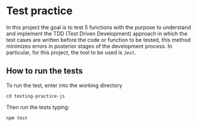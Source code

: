 # Test practice
In this project the goal is to test 5 functions with the purpose to understand and implement the TDD (Test Driven Development) approach in which the test cases are written before the code or function to be tested, this method minimizes errors in posterior stages of the development process. In particular, for this project, the tool to be used is `Jest`.
## How to run the tests
To run the test, enter into the working directory
```
cd testing-practice-js
```
Then run the tests typing:
```
npm test
```

